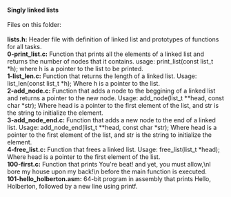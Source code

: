 **Singly linked lists**\
\
Files on this folder:\
\
**lists.h:** Header file with definition of linked list and prototypes of functions for all tasks.\
**0-print_list.c:** Function that prints all the elements of a linked list and returns the number of nodes that it contains. usage: print_list(const list_t *h); where h is a pointer to the list to be printed.\
**1-list_len.c:** Function that returns the length of a linked list. Usage: list_len(const list_t *h); Where h is a pointer to the list.\
**2-add_node.c:** Function that adds a node to the beggining of a linked list and returns a pointer to the new node. Usage: add_node(list_t **head, const char *str); Where head is a pointer to the first element of the list, and str is the string to initialize the element.\
**3-add_node_end.c:** Function that adds a new node to the end of a linked list. Usage: add_node_end(list_t **head, const char *str); Where head is a pointer to the first element of the list, and str is the string to initialize the element.\
**4-free_list.c:** Function that frees a linked list. Usage: free_list(list_t *head); Where head is a pointer to the first element of the list.\
**100-first.c:** Function that prints You're beat! and yet, you must allow,\nI bore my house upon my back!\n before the main function is executed.\
**101-hello_holberton.asm:** 64-bit program in assembly that prints Hello, Holberton, followed by a new line using printf.
